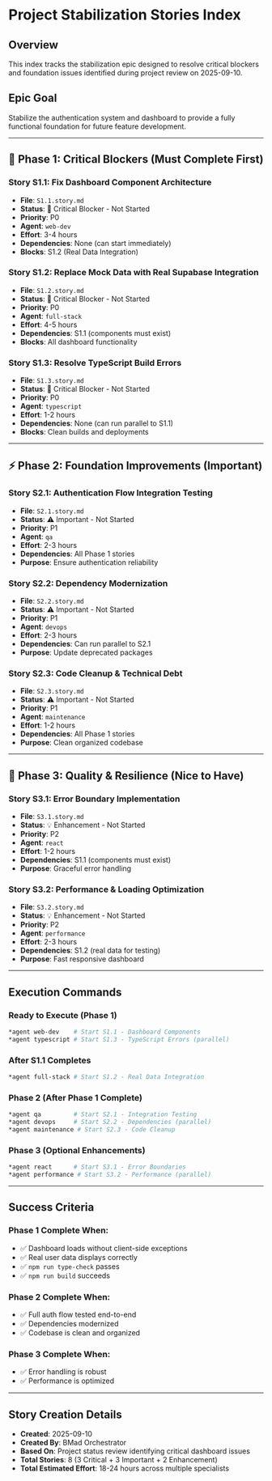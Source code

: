 # Project Stabilization Stories Index

## Overview
This index tracks the stabilization epic designed to resolve critical blockers and foundation issues identified during project review on 2025-09-10.

## Epic Goal
Stabilize the authentication system and dashboard to provide a fully functional foundation for future feature development.

---

## 🚨 Phase 1: Critical Blockers (Must Complete First)

### Story S1.1: Fix Dashboard Component Architecture
- **File**: `S1.1.story.md`
- **Status**: 🚨 Critical Blocker - Not Started
- **Priority**: P0
- **Agent**: `web-dev`
- **Effort**: 3-4 hours
- **Dependencies**: None (can start immediately)
- **Blocks**: S1.2 (Real Data Integration)

### Story S1.2: Replace Mock Data with Real Supabase Integration  
- **File**: `S1.2.story.md`
- **Status**: 🚨 Critical Blocker - Not Started
- **Priority**: P0
- **Agent**: `full-stack`
- **Effort**: 4-5 hours
- **Dependencies**: S1.1 (components must exist)
- **Blocks**: All dashboard functionality

### Story S1.3: Resolve TypeScript Build Errors
- **File**: `S1.3.story.md`
- **Status**: 🚨 Critical Blocker - Not Started
- **Priority**: P0
- **Agent**: `typescript`
- **Effort**: 1-2 hours
- **Dependencies**: None (can run parallel to S1.1)
- **Blocks**: Clean builds and deployments

---

## ⚡ Phase 2: Foundation Improvements (Important)

### Story S2.1: Authentication Flow Integration Testing
- **File**: `S2.1.story.md`
- **Status**: ⚠️ Important - Not Started
- **Priority**: P1
- **Agent**: `qa`
- **Effort**: 2-3 hours
- **Dependencies**: All Phase 1 stories
- **Purpose**: Ensure authentication reliability

### Story S2.2: Dependency Modernization
- **File**: `S2.2.story.md`
- **Status**: ⚠️ Important - Not Started
- **Priority**: P1
- **Agent**: `devops`
- **Effort**: 2-3 hours
- **Dependencies**: Can run parallel to S2.1
- **Purpose**: Update deprecated packages

### Story S2.3: Code Cleanup & Technical Debt
- **File**: `S2.3.story.md`
- **Status**: ⚠️ Important - Not Started
- **Priority**: P1
- **Agent**: `maintenance`
- **Effort**: 1-2 hours
- **Dependencies**: All Phase 1 stories
- **Purpose**: Clean organized codebase

---

## 🔧 Phase 3: Quality & Resilience (Nice to Have)

### Story S3.1: Error Boundary Implementation
- **File**: `S3.1.story.md`
- **Status**: 💡 Enhancement - Not Started
- **Priority**: P2
- **Agent**: `react`
- **Effort**: 1-2 hours
- **Dependencies**: S1.1 (components must exist)
- **Purpose**: Graceful error handling

### Story S3.2: Performance & Loading Optimization
- **File**: `S3.2.story.md`
- **Status**: 💡 Enhancement - Not Started
- **Priority**: P2
- **Agent**: `performance`
- **Effort**: 2-3 hours
- **Dependencies**: S1.2 (real data for testing)
- **Purpose**: Fast responsive dashboard

---

## Execution Commands

### Ready to Execute (Phase 1)
```bash
*agent web-dev    # Start S1.1 - Dashboard Components
*agent typescript # Start S1.3 - TypeScript Errors (parallel)
```

### After S1.1 Completes
```bash
*agent full-stack # Start S1.2 - Real Data Integration
```

### Phase 2 (After Phase 1 Complete)
```bash
*agent qa         # Start S2.1 - Integration Testing
*agent devops     # Start S2.2 - Dependencies (parallel)
*agent maintenance # Start S2.3 - Code Cleanup
```

### Phase 3 (Optional Enhancements)
```bash
*agent react      # Start S3.1 - Error Boundaries
*agent performance # Start S3.2 - Performance (parallel)
```

---

## Success Criteria

### Phase 1 Complete When:
- ✅ Dashboard loads without client-side exceptions
- ✅ Real user data displays correctly  
- ✅ `npm run type-check` passes
- ✅ `npm run build` succeeds

### Phase 2 Complete When:
- ✅ Full auth flow tested end-to-end
- ✅ Dependencies modernized
- ✅ Codebase is clean and organized

### Phase 3 Complete When:
- ✅ Error handling is robust
- ✅ Performance is optimized

---

## Story Creation Details
- **Created**: 2025-09-10
- **Created By**: BMad Orchestrator
- **Based On**: Project status review identifying critical dashboard issues
- **Total Stories**: 8 (3 Critical + 3 Important + 2 Enhancement)
- **Total Estimated Effort**: 18-24 hours across multiple specialists